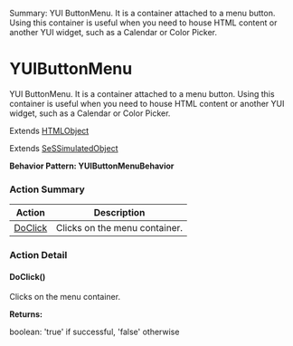 Summary: YUI ButtonMenu. It is a container attached to a menu button. Using this container is useful when you need to house HTML content or another YUI widget, such as a Calendar or Color Picker.

# YUIButtonMenu

YUI ButtonMenu. It is a container attached to a menu button. Using this container is useful when you need to house HTML content or another YUI widget, such as a Calendar or Color Picker.
 
Extends [HTMLObject](HTMLObject.md)

Extends [SeSSimulatedObject](SeSSimulatedObject.md)





**Behavior Pattern: YUIButtonMenuBehavior**


<!-- ============================== property summary ========================== -->

	
<!-- ============================== action summary ========================== -->



### Action Summary

|  **Action** | **Description** | 
| ----------- | --------------- |
|	[DoClick](#DoClick) | Clicks on the menu container. |




<!-- ============================== property detail ========================== -->
	
	
<!-- ============================== action detail ========================== -->
	
### Action Detail
		
<a name="DoClick"></a>    
#### DoClick()

Clicks on the menu container.




**Returns:**

boolean: 'true' if successful, 'false' otherwise



<a name="see.also.yuibuttonmenu.doclick"></a>

	

